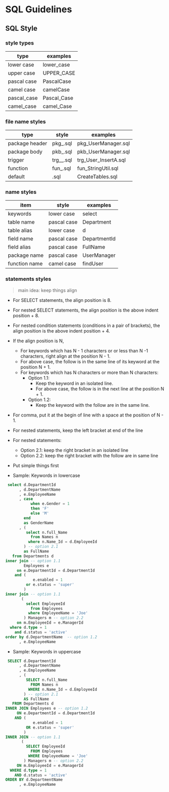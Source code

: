 # SQL Guidelines

## SQL Style

### style types

| type        | examples    |
| ----------- | ----------- |
| lower case  | lower_case  |
| upper case  | UPPER_CASE  |
| pascal case | PascalCase  |
| camel case  | camelCase   |
| pascal_case | Pascal_Case |
| camel_case  | camel_Case  |

### file name styles

| type           | style                      | examples             |
| -------------- | -------------------------- | -------------------- |
| package header | pkg_<PascalCase>.sql       | pkg_UserManager.sql  |
| package body   | pkb_<PascalCase>.sql       | pkb_UserManager.sql  |
| trigger        | trg_<TableName>_<Type>.sql | trg_User_InsertA.sql |
| function       | fun_<PascalName>.sql       | fun_StringUtil.sql   |
| default        | <PascalCase>.sql           | CreateTables.sql     |

### name styles

| item          | style       | examples     |
| ------------- | ----------- | ------------ |
| keywords      | lower case  | select       |
| table name    | pascal case | Department   |
| table alias   | lower case  | d            |
| field name    | pascal case | DepartmentId |
| field alias   | pascal case | FullName     |
| package name  | pascal case | UserManager  |
| function name | camel case  | findUser     |

### statements styles

> main idea:
> keep things align

- For SELECT statements, the align position is 8.
- For nested SELECT statements, the align position is the above indent position + 8.
- For nested condition statements (conditions in a pair of brackets), the align position is the above indent position + 4.

- If the align position is N,
  - For keywords which has N - 1 characters or or less than N -1 characters, right align at the position N - 1.
  - For above case, the follow is in the same line of its keyword at the position N + 1.
  - For keywords which has N characters or more than N characters:
    - Option 1.1:
        - Keep the keyword in an isolated line.
        - For above case, the follow is in the next line at the position N + 1.
    - Option 1.2:
        - Keep the keyword with the follow are in the same line.
- For comma, put it at the begin of line with a space at the position of N - 1.

- For nested statements, keep the left bracket at end of the line
- For nested statements:
    - Option 2.1: keep the right bracket in an isolated line
    - Option 2.2: keep the right bracket with the follow are in same line

- Put simple things first

- Sample: Keywords in lowercase

```SQL
 select d.DepartmentId
      , d.DepartmentName
      , e.EmployeeName
      , case
           when e.Gender = 1
           then 'F'
           else 'M'
        end
        as GenderName
      , (
         select n.full_Name
           from Names n
          where n.Name_Id = d.EmployeeId
        ) -- option 2.1
        as FullName
   from Departments d
inner join -- option 1.1
        Employees e
     on e.DepartmentId = d.DepartmentId
    and (
            e.enabled = 1
         or e.status = 'super'
        )
inner join -- option 1.1
       (
         select EmployeeId
           from Employees
          where EmployeeName = 'Joe'
        ) Managers m -- option 2.2
     on m.EmployeeId = e.ManagerId
  where d.type = 1
    and d.status = 'active'
order by d.DepartmentName  -- option 1.2
      , e.EmployeeName
```

- Sample: Keywords in uppercase

```SQL
 SELECT d.DepartmentId
      , d.DepartmentName
      , e.EmployeeName
      , (
         SELECT n.full_Name
           FROM Names n
          WHERE n.Name_Id = d.EmployeeId
        ) -- option 2.1
        AS FullName
   FROM Departments d
INNER JOIN Employees e -- option 1.2
     ON e.DepartmentId = d.DepartmentId
    AND (
            e.enabled = 1
         OR e.status = 'super'
        )
INNER JOIN -- option 1.1
       (
         SELECT EmployeeId
           FROM Employees
          WHERE EmployeeName = 'Joe'
        ) Managers m -- option 2.2
     ON m.EmployeeId = e.ManagerId
  WHERE d.type = 1
    AND d.status = 'active'
ORDER BY d.DepartmentName
      , e.EmployeeName
```